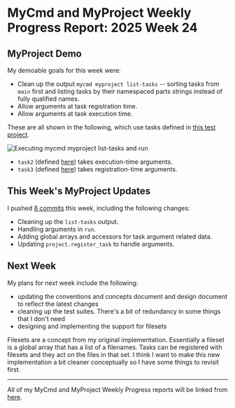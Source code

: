 # MyCmd and MyProject Weekly Progress Report: 2025 Week 24

## MyProject Demo

My demoable goals for this week were:

- Clean up the output `mycmd myproject list-tasks` -- sorting tasks from `main` first and listing tasks by their namespaced parts strings instead of fully qualified names.
- Allow arguments at task registration time.
- Allow arguments at task execution time.

These are all shown in the following, which use tasks defined in [this test project](https://github.com/travisbhartwell/myproject/blob/0e2cd4e46d2a0589651946abc6818687016f50b6/testing/test-data/valid/valid1/myproject/).

![Executing mycmd myproject list-tasks and run](../../images/mycmd-myproject-run-arguments.png)

- `task2` (defined [here](https://github.com/travisbhartwell/myproject/blob/0e2cd4e46d2a0589651946abc6818687016f50b6/testing/test-data/valid/valid1/myproject/main#L16-L21)) takes execution-time arguments.
- `task3` (defined [here](https://github.com/travisbhartwell/myproject/blob/0e2cd4e46d2a0589651946abc6818687016f50b6/testing/test-data/valid/valid1/myproject/main#L23-L29)) takes registration-time arguments.

## This Week's MyProject Updates

I pushed [8 commits](https://github.com/travisbhartwell/myproject/commits/main/?since=2025-06-08&until=2025-06-14) this week, including the following changes:

- Cleaning up the `list-tasks` output.
- Handling arguments in `run`.
- Adding global arrays and accessors for task argument related data.
- Updating `project.register_task` to handle arguments.

## Next Week

My plans for next week include the following:

- updating the conventions and concepts document and design document to reflect the latest changes
- cleaning up the test suites. There's a bit of redundancy in some things that I don't need
- designing and implementing the support for filesets

Filesets are a concept from my original implementation. Essentially a fileset is a global array that has a list of a filenames. Tasks can be registered with filesets and they act on the files in that set. I think I want to make this new implementation a bit cleaner conceptually so I have some things to revisit first.

---

All of my MyCmd and MyProject Weekly Progress reports will be linked from [here](../../weekly-progress-reports).


